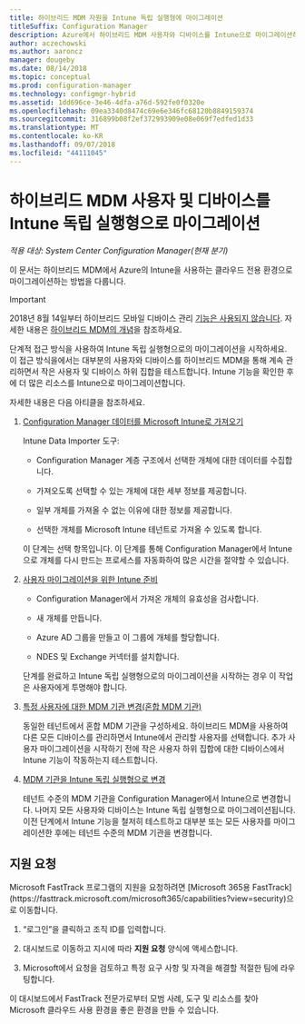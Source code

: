 ```yaml
---
title: 하이브리드 MDM 자원을 Intune 독립 실행형에 마이그레이션
titleSuffix: Configuration Manager
description: Azure에서 하이브리드 MDM 사용자와 디바이스를 Intune으로 마이그레이션하는 방법을 알아봅니다.
author: aczechowski
ms.author: aaroncz
manager: dougeby
ms.date: 08/14/2018
ms.topic: conceptual
ms.prod: configuration-manager
ms.technology: configmgr-hybrid
ms.assetid: 1dd696ce-3e46-4dfa-a76d-592fe0f0320e
ms.openlocfilehash: 09ea3340d8474c69e6e346fc68120b8849159374
ms.sourcegitcommit: 316899b08f2ef372993909e08e069f7edfed1d33
ms.translationtype: MT
ms.contentlocale: ko-KR
ms.lasthandoff: 09/07/2018
ms.locfileid: "44111045"
---
```

# <a name="migrate-hybrid-mdm-users-and-devices-to-intune-standalone"></a>하이브리드 MDM 사용자 및 디바이스를 Intune 독립 실행형으로 마이그레이션

*적용 대상: System Center Configuration Manager(현재 분기)*    

이 문서는 하이브리드 MDM에서 Azure의 Intune을 사용하는 클라우드 전용 환경으로 마이그레이션하는 방법을 다룹니다. 

> [!Important]  
> 2018년 8월 14일부터 하이브리드 모바일 디바이스 관리 [기능은 사용되지 않습니다](/sccm/core/plan-design/changes/deprecated/removed-and-deprecated-cmfeatures). 자세한 내용은 [하이브리드 MDM의 개념](/sccm/mdm/understand/hybrid-mobile-device-management)을 참조하세요.<!--Intune feature 2683117-->  


단계적 접근 방식을 사용하여 Intune 독립 실행형으로의 마이그레이션을 시작하세요. 이 접근 방식을에서는 대부분의 사용자와 디바이스를 하이브리드 MDM을 통해 계속 관리하면서 작은 사용자 및 디바이스 하위 집합을 테스트합니다. Intune 기능을 확인한 후에 더 많은 리소스를 Intune으로 마이그레이션합니다.    

자세한 내용은 다음 아티클을 참조하세요.    
  
1.  [Configuration Manager 데이터를 Microsoft Intune로 가져오기](migrate-import-data.md)   

    Intune Data Importer 도구:  

    - Configuration Manager 계층 구조에서 선택한 개체에 대한 데이터를 수집합니다.  

    - 가져오도록 선택할 수 있는 개체에 대한 세부 정보를 제공합니다.   

    - 일부 개체를 가져올 수 없는 이유에 대한 정보를 제공합니다.  

    - 선택한 개체를 Microsoft Intune 테넌트로 가져올 수 있도록 합니다.  

    이 단계는 선택 항목입니다. 이 단계를 통해 Configuration Manager에서 Intune으로 개체를 다시 만드는 프로세스를 자동화하여 많은 시간을 절약할 수 있습니다.  

2.  [사용자 마이그레이션을 위한 Intune 준비](migrate-prepare-intune.md)    

    - Configuration Manager에서 가져온 개체의 유효성을 검사합니다.  

    - 새 개체를 만듭니다.  

    - Azure AD 그룹을 만들고 이 그룹에 개체를 할당합니다.  

    - NDES 및 Exchange 커넥터를 설치합니다.  

    단계를 완료하고 Intune 독립 실행형으로의 마이그레이션을 시작하는 경우 이 작업은 사용자에게 투명해야 합니다.   

3.  [특정 사용자에 대한 MDM 기관 변경(혼합 MDM 기관)](migrate-mixed-authority.md)    

    동일한 테넌트에서 혼합 MDM 기관을 구성하세요. 하이브리드 MDM을 사용하여 다른 모든 디바이스를 관리하면서 Intune에서 관리할 사용자를 선택합니다. 추가 사용자 마이그레이션을 시작하기 전에 작은 사용자 하위 집합에 대한 디바이스에서 Intune 기능이 작동하는지 테스트합니다.   

4.  [MDM 기관을 Intune 독립 실행형으로 변경](change-mdm-authority.md)     

    테넌트 수준의 MDM 기관을 Configuration Manager에서 Intune으로 변경합니다. 나머지 모든 사용자와 디바이스는 Intune 독립 실행형으로 마이그레이션됩니다. 이전 단계에서 Intune 기능을 철저히 테스트하고 대부분 또는 모든 사용자를 마이그레이션한 후에는 테넌트 수준의 MDM 기관을 변경합니다.



## <a name="request-assistance"></a>지원 요청
<!--Intune bug 2339232--> Microsoft FastTrack 프로그램의 지원을 요청하려면 [Microsoft 365용 FastTrack](https://fasttrack.microsoft.com/microsoft365/capabilities?view=security)으로 이동합니다.

1. “로그인”을 클릭하고 조직 ID를 입력합니다.  

2. 대시보드로 이동하고 지시에 따라 **지원 요청** 양식에 액세스합니다.    

3. Microsoft에서 요청을 검토하고 특정 요구 사항 및 자격을 해결할 적절한 팀에 라우팅합니다.  

이 대시보드에서 FastTrack 전문가로부터 모범 사례, 도구 및 리소스를 찾아 Microsoft 클라우드 사용 환경을 좋은 환경을 만들 수 있습니다.

